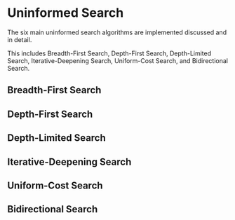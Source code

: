 # Uninformed Search
The six main uninformed search algorithms are implemented discussed and in detail.

This includes Breadth-First Search, Depth-First Search, Depth-Limited Search, Iterative-Deepening Search, Uniform-Cost Search, and Bidirectional Search.

<h2>Breadth-First Search</h2>



<h2>Depth-First Search</h2>



<h2>Depth-Limited Search</h2>



<h2>Iterative-Deepening Search</h2>



<h2>Uniform-Cost Search</h2>



<h2>Bidirectional Search</h2>

